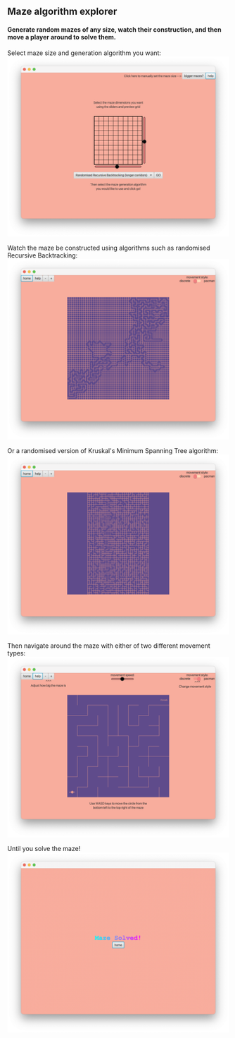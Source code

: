 ## Maze algorithm explorer 

#### Generate random mazes of any size, watch their construction, and then move a player around to solve them.


Select maze size and generation algorithm you want:
![menu screenshot](https://github.com/hegasz/Mazes/raw/main/Screenshots/menu-screen.png)


Watch the maze be constructed using algorithms such as randomised Recursive Backtracking:
![backtracking animation screenshot](https://github.com/hegasz/Mazes/raw/main/Screenshots/backtracking-animation.png)


Or a randomised version of Kruskal's Minimum Spanning Tree algorithm:
![kruskal animation screenshot](https://github.com/hegasz/Mazes/raw/main/Screenshots/kruskal-animation.png)


Then navigate around the maze with either of two different movement types:
![game screenshot](https://github.com/hegasz/Mazes/raw/main/Screenshots/game-screen.png)


Until you solve the maze!
![end screenshot](https://github.com/hegasz/Mazes/raw/main/Screenshots/end-screen.png)
